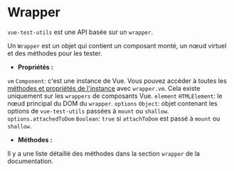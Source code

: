 # Wrapper

`vue-test-utils` est une API basée sur un `wrapper`.

Un `Wrapper` est un objet qui contient un composant monté, un nœud virtuel et des méthodes pour les tester.

- **Propriétés :**

`vm` `Component`: c'est une instance de Vue. Vous pouvez accéder à toutes les [méthodes et propriétés de l'instance](https://vuejs.org/v2/api/#Instance-Properties) avec `wrapper.vm`. Cela existe uniquement sur les `wrappers` de composants Vue.
`element` `HTMLElement`: le nœud principal du DOM du `wrapper`.
`options` `Object`: objet contenant les options de `vue-test-utils` passées à `mount` ou `shallow`.
`options.attachedToDom` `Boolean`: `true` si `attachToDom` est passé à `mount` ou `shallow`.

- **Méthodes :**

Il y a une liste détaillé des méthodes dans la section `wrapper` de la documentation.